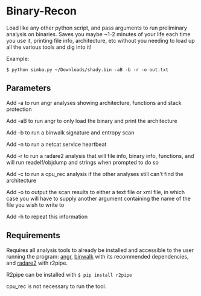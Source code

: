 # Binary-Recon

Load like any other python script, and pass arguments to run preliminary analysis on binaries. Saves you maybe ~1-2 minutes of your life each time you use it, printing file info, architecture, etc without you needing to load up all the various tools and dig into it!

Example:

`$ python simba.py ~/Downloads/shady.bin -aB -b -r -o out.txt`

## Parameters

Add -a to run angr analyses showing architecture, functions and stack protection

Add -aB to run angr to only load the binary and print the architecture

Add -b to run a binwalk signature and entropy scan

Add -n to run a netcat service heartbeat

Add -r to run a radare2 analysis that will file info, binary info, functions, and will run readelf/objdump and strings when prompted to do so

Add -c to run a cpu_rec analysis if the other analyses still can't find the architecture

Add -o to output the scan results to either a text file or xml file, in which case you will have to supply another argument containing the name of the file you wish to write to

Add -h to repeat this information

## Requirements

Requires all analysis tools to already be installed and accessible to the user running the program: [angr](https://github.com/angr/angr), [binwalk](https://github.com/devttys0/binwalk) with its recommended dependencies, and [radare2](https://github.com/radare/radare2) with r2pipe.

R2pipe can be installed with `$ pip install r2pipe`

cpu_rec is not necessary to run the tool.
